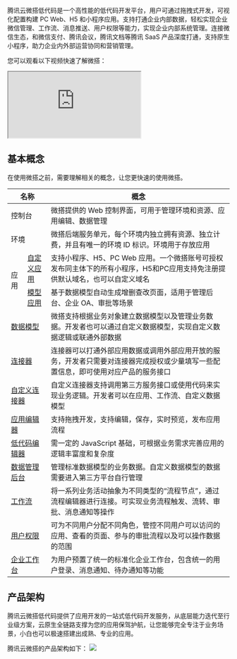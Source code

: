 腾讯云微搭低代码是一个高性能的低代码开发平台，用户可通过拖拽式开发，可视化配置构建 PC Web、H5 和小程序应用。支持打通企业内部数据，轻松实现企业微信管理、工作流、消息推送、用户权限等能力，实现企业内部系统管理。连接微信生态，和微信支付、腾讯会议，腾讯文档等腾讯 SaaS 产品深度打通，支持原生小程序，助力企业内外部运营协同和营销管理。

您可以观看以下视频快速了解微搭：

<div class="doc-video-mod"><iframe src="https://cloud.tencent.com/edu/learning/quick-play/3449-60985?source=gw.doc.media&withPoster=1&notip=1"></iframe></div>


## 基本概念

在使用微搭之前，需要理解相关的概念，让您更快速的使用微搭。
<table>
    <thead>
    <tr>
        <th colspan="2">名称</th>
        <th>概念</th>
    </tr>
    </thead>
    <tbody>
    <tr>
        <td colspan="2">控制台</td>
        <td>微搭提供的 Web 控制界面，可用于管理环境和资源、应用编辑、数据管理</td>
    </tr>
    <tr>
        <td colspan="2">环境</td>
        <td>微搭后端服务单元，每个环境内独立拥有资源、独立计费，并且有唯一的环境 ID 标识。环境用于存放应用</td>
    </tr>
    <tr>
        <td rowspan="2">应用</td>
        <td><a href = "https://cloud.tencent.com/document/product/1301/67250">自定义应用</a></td>
        <td>支持小程序、H5、PC Web 应用。一个微搭账号可授权发布同主体下的所有小程序，H5和PC应用支持免注册提供默认域名，也可以自定义域名</td>
    </tr>
    <tr>
        <td><a href = "https://cloud.tencent.com/document/product/1301/67251">模型应用</a></td>
        <td>基于数据模型自动生成增删查改页面，适用于管理后台、企业 OA、审批等场景</td>
    </tr>
    <tr>
        <td colspan="2"><a href = "https://cloud.tencent.com/document/product/1301/68441">数据模型</a></td>
        <td>微搭支持根据业务对象建立数据模型以及管理业务数据。开发者也可以通过自定义数据模型，实现自定义数据逻辑或联通外部数据</td>
    </tr>
    <tr>
        <td colspan="2"><a href = "https://cloud.tencent.com/document/product/1301/68445">连接器</a></td>
        <td>连接器可以打通外部应用数据或调用外部应用开放的服务，开发者只需要对连接器完成授权或少量填写一些配置信息，即可使用对应产品的服务接口</td>
    </tr>
    <tr>
        <td colspan="2"><a href = "https://cloud.tencent.com/document/product/1301/68439">自定义连接器</a></td>
        <td>自定义连接器支持调用第三方服务接口或使用代码来实现业务逻辑。开发者可以在应用、工作流、自定义数据模型</td>
    </tr>
    <tr>
        <td colspan="2"><a href = "https://cloud.tencent.com/document/product/1301/53204">应用编辑器</a></td>
        <td>支持拖拽开发，支持编辑，保存，实时预览，发布应用流程</td>
    </tr>
    <tr>
        <td colspan="2"><a href = "https://cloud.tencent.com/document/product/1301/57912">低代码编辑器</a></td>
        <td>需一定的 JavaScript 基础，可根据业务需求完善应用的逻辑丰富度和复杂度</td>
    </tr>
    <tr>
        <td colspan="2"><a href = "https://cloud.tencent.com/document/product/1301/66271">数据管理后台</a></td>
        <td>管理标准数据模型的业务数据。自定义数据模型的数据需要进入第三方平台自行管理</td>
    </tr>
    <tr>
        <td colspan="2"><a href = "https://cloud.tencent.com/document/product/1301/59394">工作流</a></td>
        <td>将一系列业务活动抽象为不同类型的“流程节点”，通过流程编辑器进行连接。可实现业务流程触发、流转、审批、消息通知等操作</td>
    </tr>
    <tr>
        <td colspan="2"><a href = "https://cloud.tencent.com/document/product/1301/67238">用户权限</a></td>
        <td>可为不同用户分配不同角色，管控不同用户可以访问的应用、查看的页面、参与的审批流程以及可以操作数据的范围</td>
    </tr>
    <tr>
        <td colspan="2"><a href = "https://cloud.tencent.com/document/product/1301/59395">企业工作台</a></td>
        <td>为用户预置了统一的标准化企业工作台，包含统一的用户登录、消息通知、待办通知等功能</td>
    </tr>
    </tbody>
</table>

## 产品架构

腾讯云微搭低代码提供了应用开发的一站式低代码开发服务，从底层能力迭代至行业级方案，云原生全链路支撑为您的应用保驾护航，让您能够完全专注于业务场景，小白也可以极速搭建出成熟、专业的应用。

腾讯云微搭的产品架构如下：
![](https://qcloudimg.tencent-cloud.cn/raw/7632f1efb27961f993c0aaf753918f41.png)

